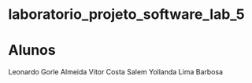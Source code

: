 # laboratorio_projeto_software_lab_5

# Alunos #

Leonardo Gorle Almeida
Vitor Costa Salem
Yollanda Lima Barbosa
